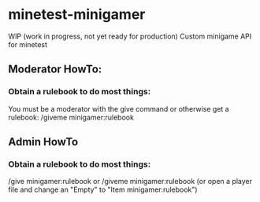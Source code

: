 # minetest-minigamer
WIP (work in progress, not yet ready for production) Custom minigame API for minetest

## Moderator HowTo:
### Obtain a rulebook to do most things:
You must be a moderator with the give command or otherwise get a rulebook:
/giveme minigamer:rulebook

## Admin HowTo
### Obtain a rulebook to do most things:
/give <playername> minigamer:rulebook
or
/giveme minigamer:rulebook
(or open a player file and change an "Empty" to "Item minigamer:rulebook")

